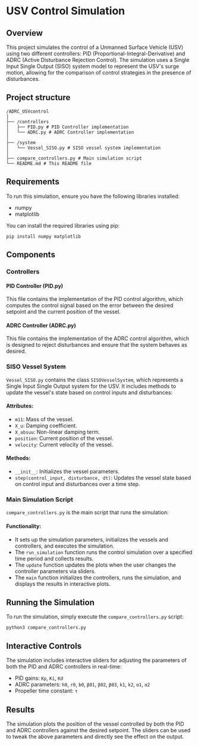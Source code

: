 # USV Control Simulation

## Overview

This project simulates the control of a Unmanned Surface Vehicle (USV) using two different controllers: PID (Proportional-Integral-Derivative) and ADRC (Active Disturbance Rejection Control). The simulation uses a Single Input Single Output (SISO) system model to represent the USV's surge motion, allowing for the comparison of control strategies in the presence of disturbances.

## Project structure
```
/ADRC_USVcontrol
│ 
├── /controllers 
│   ├── PID.py # PID Controller implementation 
│   └── ADRC.py # ADRC Controller implementation 
│ 
├── /system 
│   └── Vessel_SISO.py # SISO vessel system implementation 
│   
├── compare_controllers.py # Main simulation script 
└── README.md # This README file
```

## Requirements

To run this simulation, ensure you have the following libraries installed:

- numpy
- matplotlib

You can install the required libraries using pip:

``` 
pip install numpy matplotlib 
```


## Components

### Controllers

#### PID Controller (PID.py)

This file contains the implementation of the PID control algorithm, which computes the control signal based on the error between the desired setpoint and the current position of the vessel.

#### ADRC Controller (ADRC.py)

This file contains the implementation of the ADRC control algorithm, which is designed to reject disturbances and ensure that the system behaves as desired.

### SISO Vessel System

`Vessel_SISO.py` contains the class `SISOVesselSystem`, which represents a Single Input Single Output system for the USV. It includes methods to update the vessel's state based on control inputs and disturbances:

#### Attributes:
- `m11`: Mass of the vessel.
- `X_u`: Damping coefficient.
- `X_absuu`: Non-linear damping term.
- `position`: Current position of the vessel.
- `velocity`: Current velocity of the vessel.

#### Methods:
- `__init__`: Initializes the vessel parameters.
- `step(control_input, disturbance, dt)`: Updates the vessel state based on control input and disturbances over a time step.

### Main Simulation Script

`compare_controllers.py` is the main script that runs the simulation:

#### Functionality:
- It sets up the simulation parameters, initializes the vessels and controllers, and executes the simulation.
- The `run_simulation` function runs the control simulation over a specified time period and collects results.
- The `update` function updates the plots when the user changes the controller parameters via sliders.
- The `main` function initializes the controllers, runs the simulation, and displays the results in interactive plots.

## Running the Simulation

To run the simulation, simply execute the `compare_controllers.py` script:

```
python3 compare_controllers.py
```


## Interactive Controls

The simulation includes interactive sliders for adjusting the parameters of both the PID and ADRC controllers in real-time:

- PID gains: `Kp`, `Ki`, `Kd`
- ADRC parameters: `h0`, `r0`, `b0`, `β01`, `β02`, `β03`, `k1`, `k2`, `α1`, `α2`
- Propeller time constant: `τ`

## Results

The simulation plots the position of the vessel controlled by both the PID and ADRC controllers against the desired setpoint. The sliders can be used to tweak the above parameters and directly see the effect on the output.
